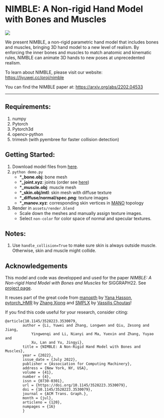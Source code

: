 NIMBLE: A Non-rigid Hand Model with Bones and Muscles
========

![](https://liyuwei.cc/proj/img/nimble_teaser.jpg)

We present NIMBLE, a non-rigid parametric hand model that includes bones and muscles, bringing 3D hand model to a new level of realism. By enforcing the inner bones and muscles to match anatomic and kinematic rules, NIMBLE can animate 3D hands to new poses at unprecedented realism.

To learn about NIMBLE, please visit our website: https://liyuwei.cc/proj/nimble

You can find the NIMBLE paper at: https://arxiv.org/abs/2202.04533


---
## Requirements:
1. numpy
2. Pytorch
3. Pytorch3d
4. opencv-python
5. trimesh (with pyembree for faster collision detection)


## Getting Started:

1. Download model files from [here](https://drive.google.com/drive/folders/1g7DWuDW5nYI2VDbdemDK2dGVwVHV2a1X?usp=sharing).
2. `python demo.py` 
   - ***_bone.obj**: bone mesh
   - ***_joint.xyz**: joints (order see [here](https://github.com/reyuwei/PIANO_mri_data/raw/master/piano_joint_id.png))
   - ***_muscle.obj**: muscle mesh
   - ***_skin.obj/mtl**: skin mesh with diffuse texture
   - ***_diffuse/normal/spec.png**: texture images
   - ***_manov.xyz**: corresponding skin vertices in [MANO](http://mano.is.tue.mpg.de/) topology
3. Render in `assets/render.blend` 
   - Scale down the meshes and manually assign texture images.
   - Select `non-color` for color space of normal and specular textures. 

## Notes:
1. Use `handle_collision=True` to make sure skin is always outside muscle. Otherwise, skin and muscle might collide. 


## Acknowledgements

This model and code was developped and used for the paper *NIMBLE: A Non-rigid Hand Model with Bones and Muscles* for SIGGRAPH22.
See [project page](https://liyuwei.cc/proj/nimble).

It reuses part of the great code from 
[manopth](https://github.com/hassony2/manopth/blob/master/manopth) by [Yana Hasson](https://hassony2.github.io/),
[pytorch_HMR](https://github.com/MandyMo/pytorch_HMR) by [Zhang Xiong](https://github.com/MandyMo) and
[SMPLX](https://github.com/vchoutas/smplx) by [Vassilis Choutas](https://github.com/vchoutas)!


If you find this code useful for your research, consider citing:

```
@article{10.1145/3528223.3530079,
        author = {Li, Yuwei and Zhang, Longwen and Qiu, Zesong and Jiang, 
            Yingwenqi and Li, Nianyi and Ma, Yuexin and Zhang, Yuyao and
            Xu, Lan and Yu, Jingyi},
        title = {NIMBLE: A Non-Rigid Hand Model with Bones and Muscles},
        year = {2022},
        issue_date = {July 2022},
        publisher = {Association for Computing Machinery},
        address = {New York, NY, USA},
        volume = {41},
        number = {4},
        issn = {0730-0301},
        url = {https://doi.org/10.1145/3528223.3530079},
        doi = {10.1145/3528223.3530079},
        journal = {ACM Trans. Graph.},
        month = {jul},
        articleno = {120},
        numpages = {16}
        }
```